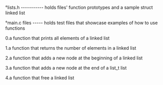 °lists.h ----------- holds files' function prototypes and a sample struct linked list

°main.c files ----- holds test files that showcase examples of how to use functions

0.a function that prints all elements of a linked list

1.a function that returns the number of elements in a linked list

2.a function that adds a new node at the beginning of a linked list

3.a function that adds a new node at the end of a list_t list

4.a function that free a linked list
